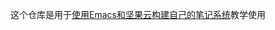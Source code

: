 这个仓库是用于[使用Emacs和坚果云构建自己的笔记系统](https://yiyo.io/2018/06/22/knowledge-management-using-emacs-and-nutstore/)教学使用
